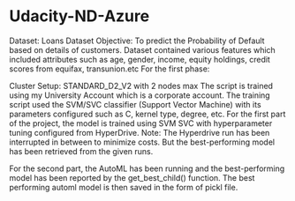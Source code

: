 # Udacity-ND-Azure
Dataset: Loans 
Dataset Objective: To predict the Probability of Default based on details of customers. Dataset contained various features which included attributes such as age, gender, income, equity holdings, credit scores from equifax, transunion.etc For the first phase:

Cluster Setup: STANDARD_D2_V2 with 2 nodes max
The script is trained using my University Account which is a corporate account.
The training script used the SVM/SVC classifier (Support Vector Machine) with its parameters configured such as C, kernel type, degree, etc. For the first part of the project, the model is trained using SVM SVC with hyperparameter tuning configured from HyperDrive. Note: The Hyperdrive run has been interrupted in between to minimize costs. But the best-performing model has been retrieved from the given runs.

For the second part, the AutoML has been running and the best-performing model has been reported by the get_best_child() function. The best performing automl model is then saved in the form of pickl file.
